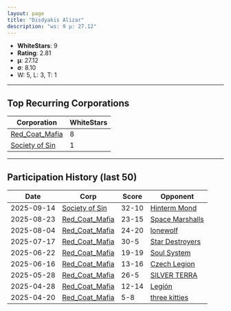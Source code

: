 ```yaml
---
layout: page
title: "Disdyakis Alizar"
description: "ws: 9 μ: 27.12"
---
```

- **WhiteStars**: 9
- **Rating**: 2.81
- **μ**: 27.12  
- **σ**: 8.10
- W: 5, L: 3, T: 1

---

## Top Recurring Corporations

| Corporation | WhiteStars |
| --- | --- |
| [Red\_Coat\_Mafia](https://ws.tsl.rocks/corp/f5825bb96dc9d061496fcea5926a16ba159a26ccd5518f8e63583c52fb68dd29/) | 8 |
| [Society of Sin](https://ws.tsl.rocks/corp/2ab9513a45f8770aca94fcf9a693b6d756a83063d99d3ffabacb6523ff638cc1/) | 1 |

---

## Participation History (last 50)

| Date | Corp | Score | Opponent |
| --- | --- | --- | --- |
| 2025-09-14 | [Society of Sin](https://ws.tsl.rocks/corp/2ab9513a45f8770aca94fcf9a693b6d756a83063d99d3ffabacb6523ff638cc1/) | 32-10 | [Hinterm Mond](https://ws.tsl.rocks/corp/3a4286c6f512d1e0b6d9866b1a1bb0f29abc36fd4a82b7b2cb39df192fce125d/) |
| 2025-08-23 | [Red\_Coat\_Mafia](https://ws.tsl.rocks/corp/f5825bb96dc9d061496fcea5926a16ba159a26ccd5518f8e63583c52fb68dd29/) | 23-15 | [Space Marshalls](https://ws.tsl.rocks/corp/6a41cc36abf3a28a1c26bc22843f1892d6938e8eb1e8f8a10fd9e6e964e06c2c/) |
| 2025-08-04 | [Red\_Coat\_Mafia](https://ws.tsl.rocks/corp/f5825bb96dc9d061496fcea5926a16ba159a26ccd5518f8e63583c52fb68dd29/) | 24-20 | [lonewolf](https://ws.tsl.rocks/corp/216c1ab0bb2cbf918019c0a38a37820a9d5d78d7c5801983ed6e3b17bebdc5f3/) |
| 2025-07-17 | [Red\_Coat\_Mafia](https://ws.tsl.rocks/corp/f5825bb96dc9d061496fcea5926a16ba159a26ccd5518f8e63583c52fb68dd29/) | 30-5 | [Star Destroyers](https://ws.tsl.rocks/corp/32ba20918cd8720602fefb3bc676a6ba5195314479040f70eadc728fbbc2698d/) |
| 2025-06-22 | [Red\_Coat\_Mafia](https://ws.tsl.rocks/corp/f5825bb96dc9d061496fcea5926a16ba159a26ccd5518f8e63583c52fb68dd29/) | 19-19 | [Soul System](https://ws.tsl.rocks/corp/1723dea490699d1ea8c63e03979aef391a21033bf22d9836452a37542cfc238e/) |
| 2025-06-16 | [Red\_Coat\_Mafia](https://ws.tsl.rocks/corp/f5825bb96dc9d061496fcea5926a16ba159a26ccd5518f8e63583c52fb68dd29/) | 13-16 | [Czech Legion](https://ws.tsl.rocks/corp/b4453b41cf7b1c019648ed14db493a47c8a64347e689013b2c969bf97e251ec8/) |
| 2025-05-28 | [Red\_Coat\_Mafia](https://ws.tsl.rocks/corp/f5825bb96dc9d061496fcea5926a16ba159a26ccd5518f8e63583c52fb68dd29/) | 26-5 | [SILVER TERRA](https://ws.tsl.rocks/corp/60e0173f2a13dc7ad21bb11315df4bdc5f9bf97737ba3b89c0d035621fc2766f/) |
| 2025-04-28 | [Red\_Coat\_Mafia](https://ws.tsl.rocks/corp/f5825bb96dc9d061496fcea5926a16ba159a26ccd5518f8e63583c52fb68dd29/) | 12-14 | [Legión](https://ws.tsl.rocks/corp/50f2309d2f9e5d31b10e6b9cf5928035bc1df6f395d81adf89b10627daad0fc7/) |
| 2025-04-20 | [Red\_Coat\_Mafia](https://ws.tsl.rocks/corp/f5825bb96dc9d061496fcea5926a16ba159a26ccd5518f8e63583c52fb68dd29/) | 5-8 | [three kitties](https://ws.tsl.rocks/corp/04ae72b5736fbdc80a2fe9e4c2baaad3258a1e0ef0acc8122295fb64d6b3d292/) |